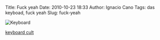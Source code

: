 Title: Fuck yeah
Date: 2010-10-23 18:33
Author: Ignacio Cano
Tags: das keyboad, fuck yeah
Slug: fuck-yeah

![Keyboard]({filename}/images/keyboard-300x125.jpg)

[keyboard cult][]

  [keyboard cult]: http://www.codinghorror.com/blog/2010/10/the-keyboard-cult.html
    "keyboard cult"
